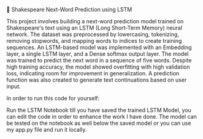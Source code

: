 📜 Shakespeare Next-Word Prediction using LSTM

This project involves building a next-word prediction model trained on Shakespeare's text using an LSTM (Long Short-Term Memory) neural network. 
The dataset was preprocessed by lowercasing, tokenizing, removing stopwords, and mapping words to indices to create training sequences. 
An LSTM-based model was implemented with an Embedding layer, a single LSTM layer, and a Dense softmax output layer. 
The model was trained to predict the next word in a sequence of five words. 
Despite high training accuracy, the model showed overfitting with high validation loss, indicating room for improvement in generalization. 
A prediction function was also created to generate text continuations based on user input.

In order to run this code for yourself:

Run the LSTM Notebook till you have saved the trained LSTM Model, you can edit the code in order to enhance the work I have done. 
The model can be tested on the notebook as well below the saved model or you can use my app.py file and run it locally.
